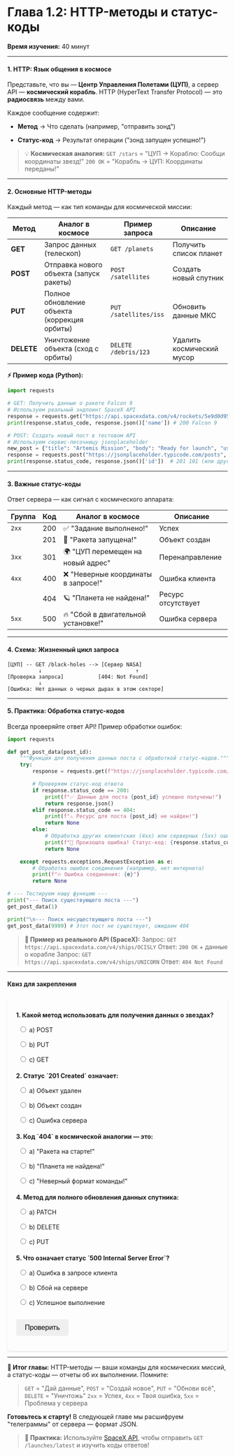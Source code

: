 # **Глава 1.2: HTTP-методы и статус-коды**
**Время изучения:** 40 минут

---

#### **1. HTTP: Язык общения в космосе**
Представьте, что вы — **Центр Управления Полетами (ЦУП)**, а сервер API — **космический корабль**. HTTP (HyperText Transfer Protocol) — это **радиосвязь** между вами.

Каждое сообщение содержит:

- **Метод** → Что сделать (например, "отправить зонд")

- **Статус-код** → Результат операции ("зонд запущен успешно!")

> 💡 **Космическая аналогия:**
> `GET /stars` = "ЦУП → Кораблю: Сообщи координаты звезд!"
> `200 OK` = "Корабль → ЦУП: Координаты переданы!"

---

#### **2. Основные HTTP-методы**
Каждый метод — как тип команды для космической миссии:

| Метод    | Аналог в космосе               | Пример запроса             | Описание                  |
|----------|--------------------------------|----------------------------|---------------------------|
| **GET**  | Запрос данных (телескоп)       | `GET /planets`             | Получить список планет    |
| **POST** | Отправка нового объекта (запуск ракеты) | `POST /satellites`         | Создать новый спутник     |
| **PUT**  | Полное обновление объекта (коррекция орбиты) | `PUT /satellites/iss`      | Обновить данные МКС       |
| **DELETE**| Уничтожение объекта (сход с орбиты) | `DELETE /debris/123`       | Удалить космический мусор |

**⚡ Пример кода (Python):**
```python
import requests

# GET: Получить данные о ракете Falcon 9
# Используем реальный эндпоинт SpaceX API
response = requests.get("https://api.spacexdata.com/v4/rockets/5e9d0d95eda69973a809d1ec")
print(response.status_code, response.json()['name']) # 200 Falcon 9

# POST: Создать новый пост в тестовом API
# Используем сервис-песочницу jsonplaceholder
new_post = {"title": "Artemis Mission", "body": "Ready for launch", "userId": 1}
response = requests.post("https://jsonplaceholder.typicode.com/posts", json=new_post)
print(response.status_code, response.json()['id'])  # 201 101 (или другой ID)
```

---

#### **3. Важные статус-коды**
Ответ сервера — как сигнал с космического аппарата:

| Группа | Код  | Аналог в космосе                     | Описание                  |
|--------|------|---------------------------------------|---------------------------|
| `2xx`  | 200  | ✅ "Задание выполнено!"               | Успех                    |
|        | 201  | 🚀 "Ракета запущена!"                 | Объект создан            |
| `3xx`  | 301  | 🌍 "ЦУП перемещен на новый адрес"     | Перенаправление          |
| `4xx`  | 400  | ❌ "Неверные координаты в запросе!"   | Ошибка клиента           |
|        | 404  | 🪐 "Планета не найдена!"              | Ресурс отсутствует       |
| `5xx`  | 500  | 🔥 "Сбой в двигательной установке!"   | Ошибка сервера           |

---

#### **4. Схема: Жизненный цикл запроса**
```
[ЦУП] -- GET /black-holes --> [Сервер NASA]
          ↓                              ↑
[Проверка запроса]           [404: Not Found]
          ↓
[Ошибка: Нет данных о черных дырах в этом секторе]
```

---

#### **5. Практика: Обработка статус-кодов**
Всегда проверяйте ответ API! Пример обработки ошибок:
```python
import requests

def get_post_data(post_id):
    """Функция для получения данных поста с обработкой статус-кодов."""
    try:
        response = requests.get(f"https://jsonplaceholder.typicode.com/posts/{post_id}")

        # Проверяем статус-код ответа
        if response.status_code == 200:
            print(f"✅ Данные для поста {post_id} успешно получены!")
            return response.json()
        elif response.status_code == 404:
            print(f"⚠️ Ресурс для поста {post_id} не найден!")
            return None
        else:
            # Обработка других клиентских (4xx) или серверных (5xx) ошибок
            print(f"🚨 Произошла ошибка! Статус-код: {response.status_code}")
            return None

    except requests.exceptions.RequestException as e:
        # Обработка ошибок соединения (например, нет интернета)
        print(f"🔥 Ошибка соединения: {e}")
        return None

# --- Тестируем нашу функцию ---
print("--- Поиск существующего поста ---")
get_post_data(1)

print("\n--- Поиск несуществующего поста ---")
get_post_data(9999) # Этот пост не существует, ожидаем 404
```

> **🔭 Пример из реального API (SpaceX):**
> Запрос: `GET https://api.spacexdata.com/v4/ships/OCISLY`
> Ответ: `200 OK` + данные о корабле
> Запрос: `GET https://api.spacexdata.com/v4/ships/UNICORN`
> Ответ: `404 Not Found`

---

#### **Квиз для закрепления**

<style>
    #quiz-container {
        border-radius: 8px;
        padding: 20px;
        margin-top: 20px;
        box-shadow: 0 2px 4px rgba(0,0,0,0.1);
    }
    .question {
        margin-bottom: 15px;
    }
    .question p {
        font-weight: bold;
        margin-bottom: 10px;
    }
    #quiz-container label {
        display: block;
        margin-bottom: 5px;
        cursor: pointer;
        padding: 5px;
        border-radius: 4px;
    }
    #quiz-container button {
        border: none;
        padding: 10px 20px;
        border-radius: 5px;
        cursor: pointer;
        font-size: 16px;
        margin-top: 10px;
    }
    #quiz-container button:hover {
    }
    #quiz-results {
        margin-top: 20px;
        padding: 15px;
        border-radius: 5px;
    }
</style>

<div id="quiz-container">
  <form id="quiz-form">
    <div class="question">
      <p>1. Какой метод использовать для получения данных о звездах?</p>
      <label><input type="radio" name="q1" value="a"> a) POST</label>
      <label><input type="radio" name="q1" value="b"> b) PUT</label>
      <label><input type="radio" name="q1" value="c"> c) GET</label>
    </div>
    <div class="question">
      <p>2. Статус `201 Created` означает:</p>
      <label><input type="radio" name="q2" value="a"> a) Объект удален</label>
      <label><input type="radio" name="q2" value="b"> b) Объект создан</label>
      <label><input type="radio" name="q2" value="c"> c) Ошибка сервера</label>
    </div>
    <div class="question">
      <p>3. Код `404` в космической аналогии — это:</p>
      <label><input type="radio" name="q3" value="a"> a) "Ракета на старте!"</label>
      <label><input type="radio" name="q3" value="b"> b) "Планета не найдена!"</label>
      <label><input type="radio" name="q3" value="c"> c) "Неверный формат команды!"</label>
    </div>
    <div class="question">
      <p>4. Метод для полного обновления данных спутника:</p>
      <label><input type="radio" name="q4" value="a"> a) PATCH</label>
      <label><input type="radio" name="q4" value="b"> b) DELETE</label>
      <label><input type="radio" name="q4" value="c"> c) PUT</label>
    </div>
    <div class="question">
      <p>5. Что означает статус `500 Internal Server Error`?</p>
      <label><input type="radio" name="q5" value="a"> a) Ошибка в запросе клиента</label>
      <label><input type="radio" name="q5" value="b"> b) Сбой на сервере</label>
      <label><input type="radio" name="q5" value="c"> c) Успешное выполнение</label>
    </div>
    <button type="button" onclick="checkQuizAnswers()">Проверить</button>
  </form>
  <div id="quiz-results" style="display:none;"></div>
</div>

<script>
  function checkQuizAnswers() {
    const correctAnswers = { q1: 'c', q2: 'b', q3: 'b', q4: 'c', q5: 'b' };
    const form = document.getElementById('quiz-form');
    const resultsContainer = document.getElementById('quiz-results');
    let score = 0;
    let resultsHTML = '<h4>Результаты:</h4><ul>';

    for (const [question, correctAnswer] of Object.entries(correctAnswers)) {
      const questionDiv = form.querySelector(`input[name="${question}"]`).closest('.question');
      const labels = questionDiv.querySelectorAll('label');
      labels.forEach(l => {
          l.style.color = 'inherit';
          l.style.fontWeight = 'normal';
          l.style.border = 'none';
      });

      const userAnswer = form.elements[question] ? form.elements[question].value : undefined;

      if (userAnswer) {
        const selectedLabel = form.querySelector(`input[name="${question}"][value="${userAnswer}"]`).parentElement;
        if (userAnswer === correctAnswer) {
          score++;
          selectedLabel.style.fontWeight = 'bold';
          resultsHTML += `<li>Вопрос ${question.slice(1)}: <span style="color:green;">Верно!</span></li>`;
        } else {
          selectedLabel.style.fontWeight = 'bold';
          const correctLabel = form.querySelector(`input[name="${question}"][value="${correctAnswer}"]`).parentElement;
          correctLabel.style.fontWeight = 'bold';
          resultsHTML += `<li>Вопрос ${question.slice(1)}: <span style="color:red;">Неверно.</span> Правильный ответ: <b>${correctAnswer.toUpperCase()}</b></li>`;
        }
      } else {
        resultsHTML += `<li>Вопрос ${question.slice(1)}: <span style="color:orange;">Нет ответа.</span></li>`;
      }
    }

    resultsHTML += `</ul><p><b>Ваш результат: ${score} из ${Object.keys(correctAnswers).length}</b></p>`;
    resultsContainer.innerHTML = resultsHTML;
    resultsContainer.style.display = 'block';
  }
</script>

---

**🚀 Итог главы:**
HTTP-методы — ваши команды для космических миссий, а статус-коды — отчеты об их выполнении. Помните:
> `GET` = "Дай данные", `POST` = "Создай новое", `PUT` = "Обнови всё", `DELETE` = "Уничтожь"
> `2xx` = Успех, `4xx` = Твоя ошибка, `5xx` = Проблема у сервера

**Готовьтесь к старту!** В следующей главе мы расшифруем "телеграммы" от сервера — формат JSON.

> **📌 Практика:** Используйте [SpaceX API](https://docs.spacexdata.com/), чтобы отправить `GET /launches/latest` и изучить коды ответов!
